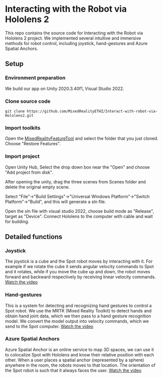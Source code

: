# Interacting with the Robot via Hololens 2
This repo contains the source code for Interacting with the Robot via Hololens 2 project. We implemented several intuitive and immersive methods for robot control, including joystick, hand-gestures and Azure Spatial Anchors.

## Setup
### Environment preparation
We build our app on Unity 2020.3.40f1, Visual Studio 2022.
### Clone source code
```
git clone https://github.com/MixedRealityETHZ/Interact-with-robot-via-Hololens2.git
```
### Import toolkits
Open the [MixedRealityFeatureTool](https://learn.microsoft.com/en-us/windows/mixed-reality/develop/unity/welcome-to-mr-feature-tool) and select the folder that you just cloned. Choose "Restore Features".
### Import project
Open Unity Hub, Select the drop down box near the "Open" and choose "Add project from disk".

After opening the unity, drag the three scenes from Scenes folder and delete the original empty scene.

Select "File"->"Build Settings"->"Universal Windows Platform"->"Switch Platform"->"Build", and this will generate a sln file.

Open the sln file with visual studio 2022, choose build mode as "Release", target as "Device". Connect Hololens to the computer with cable and wait for building.

## Detailed functions
### Joystick
The joystick is a cube and the Spot robot moves by interacting with it. For example if we rotate the cube it sends angular velocity commands to Spot and it rotates, while if you move the cube up and down, the robot moves forward and backward respectively by receiving linear velocity commands.
[Watch the video](https://drive.google.com/file/d/10NkD0m7RoxhTW9849UQwYLM7zUaB9oYj/view?usp=sharing)

### Hand-gestures
This is a system for detecting and recognizing hand gestures to control a Spot robot. We use the MRTK (Mixed Reality Toolkit) to detect hands and obtain hand joint data, which we then pass to a hand gesture recognition model. We convert the model output into velocity commands, which we send to the Spot computer.
[Watch the video](https://drive.google.com/file/d/19ZoH12Rgbq7-o9xvbA3--_vqvGkIGc7G/view?usp=sharing)

### Azure Spatial Anchors
Azure Spatial Anchor is an online service to map 3D spaces, we can use it to colocalize Spot with Hololens and know their relative position with each other. When a user places a spatial anchor (represented by a sphere) anywhere in the room, the robots moves to that location. The orientation of the Spot robot is such that it always faces the user.
[Watch the video](https://drive.google.com/file/d/1tp7by5bSnSeOmuDXBCE8HjAfZAqygAAl/view?usp=sharing)
